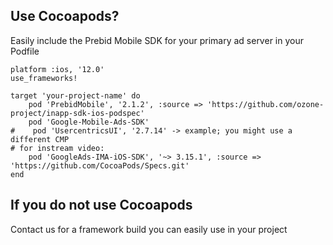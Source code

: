 
## Use Cocoapods?

Easily include the Prebid Mobile SDK for your primary ad server in your Podfile

```
platform :ios, '12.0'
use_frameworks!

target 'your-project-name' do
    pod 'PrebidMobile', '2.1.2', :source => 'https://github.com/ozone-project/inapp-sdk-ios-podspec'
    pod 'Google-Mobile-Ads-SDK'
#    pod 'UsercentricsUI', '2.7.14' -> example; you might use a different CMP
# for instream video:
    pod 'GoogleAds-IMA-iOS-SDK', '~> 3.15.1', :source => 'https://github.com/CocoaPods/Specs.git'
end
```

## If you do not use Cocoapods

Contact us for a framework build you can easily use in your project

